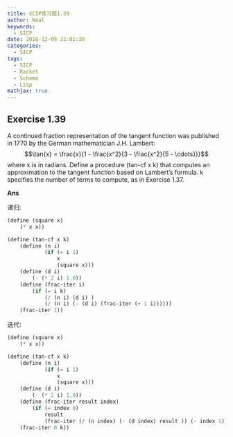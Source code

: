 ```yaml
---
title: SCIP练习题1.39
author: Neal
keywords:
  - SICP
date: 2018-12-09 21:01:30
categories:
  - SICP
tags:
  - SICP
  - Racket
  - Scheme
  - Lisp
mathjax: true
---
```


## Exercise 1.39

A continued fraction representation of the tangent function was published in 1770 by the German mathematician J.H. Lambert:
$$\tan{x} = \frac{x}{1 - \frac{x^2}{3 - \frac{x^2}{5 - \cdots}}}$$
where x is in radians. Define a procedure (tan-cf x k) that computes an approximation to the tangent function based on Lambert’s formula. k specifies the number of terms to compute, as in Exercise 1.37.

**Ans**

递归:

```scheme
(define (square x)
    (* x x))

(define (tan-cf x k)
    (define (n i)
            (if (= i 1)
                x
                (square x)))
    (define (d i)
        (- (* 2 i) 1.0))
    (define (frac-iter i)
        (if (= i k)
            (/ (n i) (d i) )
            (/ (n i) (- (d i) (frac-iter (+ 1 i))))))
    (frac-iter 1))
```

迭代:

```scheme
(define (square x)
    (* x x))

(define (tan-cf x k)
    (define (n i)
            (if (= i 1)
                x
                (square x)))
    (define (d i)
        (- (* 2 i) 1.0))
    (define (frac-iter result index)
        (if (= index 0)
            result
            (frac-iter (/ (n index) (- (d index) result )) (- index 1))))
    (frac-iter 0 k))
```
